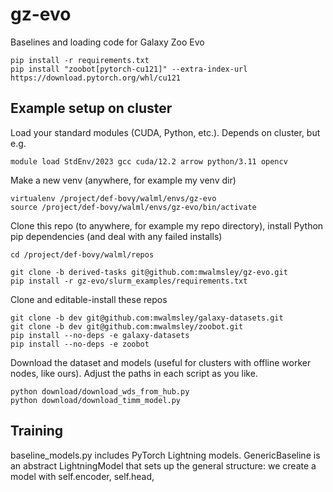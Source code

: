# gz-evo
Baselines and loading code for Galaxy Zoo Evo

    pip install -r requirements.txt
    pip install "zoobot[pytorch-cu121]" --extra-index-url https://download.pytorch.org/whl/cu121


## Example setup on cluster

Load your standard modules (CUDA, Python, etc.). Depends on cluster, but e.g.

    module load StdEnv/2023 gcc cuda/12.2 arrow python/3.11 opencv

Make a new venv (anywhere, for example my venv dir)

    virtualenv /project/def-bovy/walml/envs/gz-evo
    source /project/def-bovy/walml/envs/gz-evo/bin/activate

Clone this repo (to anywhere, for example my repo directory), install Python pip dependencies (and deal with any failed installs)

    cd /project/def-bovy/walml/repos

    git clone -b derived-tasks git@github.com:mwalmsley/gz-evo.git
    pip install -r gz-evo/slurm_examples/requirements.txt

Clone  and editable-install these repos


    git clone -b dev git@github.com:mwalmsley/galaxy-datasets.git
    git clone -b dev git@github.com:mwalmsley/zoobot.git
    pip install --no-deps -e galaxy-datasets
    pip install --no-deps -e zoobot

Download the dataset and models (useful for clusters with offline worker nodes, like ours). Adjust the paths in each script as you like.

    python download/download_wds_from_hub.py
    python download/download_timm_model.py

## Training

baseline_models.py includes PyTorch Lightning models. GenericBaseline is an abstract LightningModel that sets up the general structure: we create a model with self.encoder, self.head, 